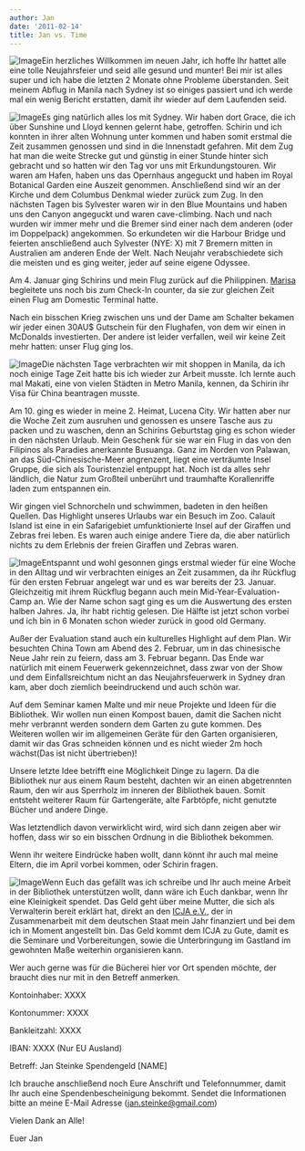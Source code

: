 ```yaml
---
author: Jan
date: '2011-02-14'
title: Jan vs. Time
---
```


![Image](./images/sydney.jpg)Ein herzliches Willkommen im neuen Jahr, ich hoffe
Ihr hattet alle eine tolle Neujahrsfeier und seid alle gesund und munter! Bei
mir ist alles super und ich habe die letzten 2 Monate ohne Probleme
überstanden. Seit meinem Abflug in Manila nach Sydney ist so einiges passiert
und ich werde mal ein wenig Bericht erstatten, damit ihr wieder auf dem
Laufenden seid.

![Image](./images/opera.jpg)Es ging natürlich alles los mit Sydney. Wir haben
dort Grace, die ich über Sunshine und Lloyd kennen gelernt habe, getroffen.
Schirin und ich konnten in ihrer alten Wohnung unter kommen und haben somit
erstmal die Zeit zusammen genossen und sind in die Innenstadt gefahren. Mit dem
Zug hat man die weite Strecke gut und günstig in einer Stunde hinter sich
gebracht und so hatten wir den Tag vor uns mit Erkundungstouren. Wir waren am
Hafen, haben uns das Opernhaus angeguckt und haben im Royal Botanical Garden
eine Auszeit genommen. Anschließend sind wir an der Kirche und dem Columbus
Denkmal wieder zurück zum Zug. In den nächsten Tagen bis Sylvester waren wir in
den Blue Mountains und haben uns den Canyon angeguckt und waren cave-climbing.
Nach und nach wurden wir immer mehr und die Bremer sind einer nach dem anderen
(oder im Doppelpack) angekommen. So erkundeten wir die Harbour Bridge und
feierten anschließend auch Sylvester (NYE: X) mit 7 Bremern mitten in
Australien am anderen Ende der Welt. Nach Neujahr verabschiedete sich die
meisten und es ging weiter, jeder auf seine eigene Odyssee.

Am 4. Januar ging Schirins und mein Flug zurück auf die Philippinen.
[Marisa](http://oztralia.jimdo.com/) begleitete uns noch bis zum Check-In
counter, da sie zur gleichen Zeit einen Flug am Domestic Terminal hatte.

Nach ein bisschen Krieg zwischen uns und der Dame am Schalter bekamen wir jeder
einen 30AU$ Gutschein für den Flughafen, von dem wir einen in McDonalds
investierten. Der andere ist leider verfallen, weil wir keine Zeit mehr
hatten: unser Flug ging los.

![Image](./images/coron.jpg)Die nächsten Tage verbrachten wir mit shoppen in
Manila, da ich noch einige Tage Zeit hatte bis ich wieder zur Arbeit musste.
Ich lernte auch mal Makati, eine von vielen Städten in Metro Manila, kennen, da
Schirin ihr Visa für China beantragen musste.

Am 10. ging es wieder in meine 2. Heimat, Lucena City. Wir hatten aber nur die
Woche Zeit zum ausruhen und genossen es unsere Tasche aus zu packen und zu
waschen, denn an Schirins Geburtstag ging es schon wieder in den nächsten
Urlaub. Mein Geschenk für sie war ein Flug in das von den Filipinos als
Paradies anerkannte Busuanga. Ganz im Norden von Palawan, an das
Süd-Chinesische-Meer angrenzent, liegt eine verträumte Insel Gruppe, die sich
als Touristenziel entpuppt hat. Noch ist da alles sehr ländlich, die Natur zum
Großteil unberührt und traumhafte Korallenriffe laden zum entspannen ein.

Wir gingen viel Schnorcheln und schwimmen, badeten in den heißen Quellen. Das
Highlight unseres Urlaubs war ein Besuch im Zoo. Calauit Island ist eine in ein
Safarigebiet umfunktionierte Insel auf der Giraffen und Zebras frei leben. Es
waren auch einige andere Tiere da, die aber natürlich nichts zu dem Erlebnis
der freien Giraffen und Zebras waren.

![Image](./images/volunteers.jpg)Entspannt und wohl gesonnen gings erstmal 
wieder für eine Woche in den Alltag und wir verbrachten einiges an Zeit
zusammen, da ihr Rückflug für den ersten Februar angelegt war und es war
bereits der 23. Januar. Gleichzeitig mit ihrem Rückflug begann auch mein
Mid-Year-Evaluation-Camp an. Wie der Name schon sagt ging es um die Auswertung
des ersten halben Jahres. Ja, ihr habt richtig gelesen. Die Hälfte ist jetzt
schon vorbei und ich bin in 6 Monaten schon wieder zurück in good old Germany.

Außer der Evaluation stand auch ein kulturelles Highlight auf dem Plan. Wir
besuchten China Town am Abend des 2. Februar, um in das chinesische Neue Jahr
rein zu feiern, dass am 3. Februar begann. Das Ende war natürlich mit einem
Feuerwerk gekennzeichnet, dass zwar von der Show und dem Einfallsreichtum nicht
an das Neujahrsfeuerwerk in Sydney dran kam, aber doch ziemlich beeindruckend
und auch schön war.

Auf dem Seminar kamen Malte und mir neue Projekte und Ideen für die Bibliothek.
Wir wollen nun einen Kompost bauen, damit die Sachen nicht mehr verbrannt
werden sondern dem Garten zu gute kommen. Des Weiteren wollen wir im
allgemeinen Geräte für den Garten organisieren, damit wir das Gras schneiden
können und es nicht wieder 2m hoch wächst(Das ist nicht übertrieben)!

Unsere letzte Idee betrifft eine Möglichkeit Dinge zu lagern. Da die
Bibliothek nur aus einem Raum besteht, dachten wir an einen abgetrennten Raum,
den wir aus Sperrholz im inneren der Bibliothek bauen. Somit entsteht weiterer
Raum für Gartengeräte, alte Farbtöpfe, nicht genutzte Bücher und andere Dinge.

Was letztendlich davon verwirklicht wird, wird sich dann zeigen aber wir
hoffen, dass wir so ein bisschen Ordnung in die Bibliothek bekommen.

Wenn ihr weitere Eindrücke haben wollt, dann könnt ihr auch mal meine Eltern,
die im April vorbei kommen, oder Schirin fragen.

![Image](./images/kids.jpg)Wenn Euch das gefällt was ich schreibe und Ihr auch
meine Arbeit in der Bibliothek unterstützen wollt, dann wäre ich Euch dankbar,
wenn Ihr eine Kleinigkeit spendet. Das Geld geht über meine Mutter, die sich
als Verwalterin bereit erklärt hat, direkt an den [ICJA e.V.](http://www.icja.de/),
der in Zusammenarbeit mit dem deutschen Staat mein Jahr finanziert und bei dem
ich in Moment angestellt bin. Das Geld kommt dem ICJA zu Gute, damit es die
Seminare und Vorbereitungen, sowie die Unterbringung im Gastland im gewohnten
Maße weiterhin organisieren kann.

Wer auch gerne was für die Bücherei hier vor Ort spenden möchte, der braucht
dies nur mit in den Betreff anmerken.

Kontoinhaber: XXXX

Kontonummer: XXXX

Bankleitzahl: XXXX

IBAN: XXXX (Nur EU Ausland)

Betreff: Jan Steinke Spendengeld [NAME]

Ich brauche anschließend noch Eure Anschrift und Telefonnummer, damit Ihr auch
eine Spendenbescheinigung bekommt. Sendet die Informationen bitte an meine
E-Mail Adresse (jan.steinke@gmail.com)

Vielen Dank an Alle!

Euer Jan
